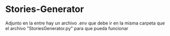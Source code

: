 # Stories-Generator

Adjunto en la entre hay un archivo .env que debe ir en la misma carpeta que el archivo "StoriesGenerator.py" para que pueda funcionar
